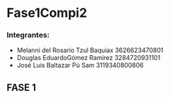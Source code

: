 # Fase1Compi2

### Integrantes:
- Melanni del Rosario Tzul Baquiax	3626623470801
- Douglas EduardoGómez Ramirez	3284720931101
- José Luis Baltazar Pú Sam 	3119340800806

## FASE 1

